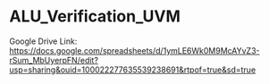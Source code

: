 # ALU_Verification_UVM
Google Drive Link: https://docs.google.com/spreadsheets/d/1ymLE6Wk0M9McAYvZ3-rSum_MbUyerpFN/edit?usp=sharing&ouid=100022277635539238691&rtpof=true&sd=true
